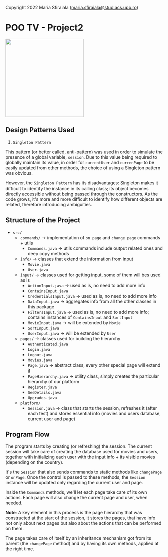 Copyright 2022 Maria Sfiraiala (maria.sfiraiala@stud.acs.upb.ro)

# POO TV - Project2

<div align="left"><img src="https://i.imgur.com/S1ROjQr.gif" width="250px"></div>

## Design Patterns Used

1. `Singleton Pattern`

This pattern (or better called, anti-pattern) was used in order to simulate the presence of a global variable, `session`. Due to this value being required to globally maintain its value, in order for `currentUser` and  `currenPage` to be easily updated from other methods, the choice of using a Singleton pattern was obvious.

However, the `Singleton Pattern` has its disadvantages: Singleton makes it difficult to identify the instance in its calling class; its object becomes directly accessible without being passed through the constructors.
As the code grows, it's more and more difficult to identify how different objects are related, therefore introducing ambiguities.

## Structure of the Project

* `src/`
    * `commands/` &rarr; implementation of `on page` and `change page` commands + utils
      * `Commands.java` &rarr; utils commands include output related ones and deep copy methods
    * `info/` &rarr; classes that extend the information from input
      * `Movie.java`
      * `User.java`
    * `input/` &rarr; classes used for getting input, some of them will bes used as is
      * `ActionInput.java` &rarr; used as is, no need to add more info
      * `ContainsInput.java`
      * `CredentialsInput.java` &rarr; used as is, no need to add more info
      * `DataInput.java` &rarr; aggregates info from all the other classes in this package
      * `FiltersInput.java` &rarr; used as is, no need to add more info; contains instances of `ContainsInput` and `SortInput`
      * `MovieInput.java` &rarr; will be extended by `Movie`
      * `SortInput.java`
      * `UserInput.java` &rarr; will be extended by `User`
    * `pages/` &rarr; classes used for building the hierarchy
      * `Authenticated.java`
      * `Login.java`
      * `Logout.java`
      * `Movies.java`
      * `Page.java` &rarr; abstract class, every other special page will extend it
      * `PageHierarchy.java` &rarr; utility class, simply creates the particular hierarchy of our platform
      * `Register.java`
      * `SeeDetails.java`
      * `Upgrades.java`
    * `platform/`
      * `Session.java` &rarr; class that starts the session, refreshes it (after each test) and stores essential info (movies and users database, current user and page)

## Program Flow

The program starts by creating (or refreshing) the session.
The current session will take care of creating the database used for movies and users, together with initializing each user with the input info + its visible movies (depending on the country).

It's the `Session` that also sends commands to static methods like `changePage` or `onPage`.
Once the control is passed to these methods, the `Session` instance will be updated only regarding the current user and page.

Inside the `Commands` methods, we'll let each page take care of its own actions.
Each page will also change the current page and user, when needed.

**Note**: A key element in this process is the page hierarchy that was constructed at the start of the session, it stores the pages, that have info not only about next pages but also about the actions that can be performed on them.

The page takes care of itself by an inheritance mechanism got from its parent (the `changePage` method) and by having its own methods, applied at the right time.